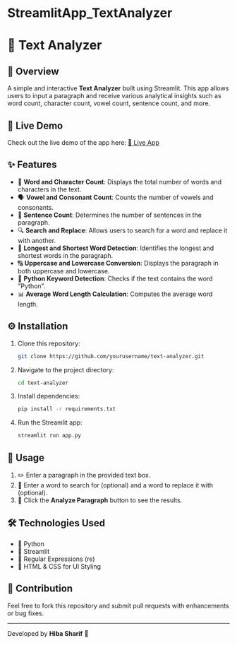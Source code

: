 # StreamlitApp_TextAnalyzer
# 📝 Text Analyzer

## 🌟 Overview
A simple and interactive **Text Analyzer** built using Streamlit. This app allows users to input a paragraph and receive various analytical insights such as word count, character count, vowel count, sentence count, and more.

## 🔗 Live Demo
Check out the live demo of the app here: [🚀 Live App](https://appapptextanalyzer-hws6twzh6vbvh8gnsxdpvk.streamlit.app/)

## ✨ Features
- 🔢 **Word and Character Count**: Displays the total number of words and characters in the text.
- 🗣 **Vowel and Consonant Count**: Counts the number of vowels and consonants.
- 📜 **Sentence Count**: Determines the number of sentences in the paragraph.
- 🔍 **Search and Replace**: Allows users to search for a word and replace it with another.
- 📏 **Longest and Shortest Word Detection**: Identifies the longest and shortest words in the paragraph.
- 🔠 **Uppercase and Lowercase Conversion**: Displays the paragraph in both uppercase and lowercase.
- 🐍 **Python Keyword Detection**: Checks if the text contains the word "Python".
- 📊 **Average Word Length Calculation**: Computes the average word length.

## ⚙️ Installation
1. Clone this repository:
   ```sh
   git clone https://github.com/yourusername/text-analyzer.git
   ```
2. Navigate to the project directory:
   ```sh
   cd text-analyzer
   ```
3. Install dependencies:
   ```sh
   pip install -r requirements.txt
   ```
4. Run the Streamlit app:
   ```sh
   streamlit run app.py
   ```

## 🚀 Usage
1. ✏️ Enter a paragraph in the provided text box.
2. 🔎 Enter a word to search for (optional) and a word to replace it with (optional).
3. 🎯 Click the **Analyze Paragraph** button to see the results.

## 🛠 Technologies Used
- 🐍 Python
- 🎨 Streamlit
- 🔣 Regular Expressions (re)
- 🎨 HTML & CSS for UI Styling

## 🤝 Contribution
Feel free to fork this repository and submit pull requests with enhancements or bug fixes. 

---
Developed by **Hiba Sharif** 🚀

